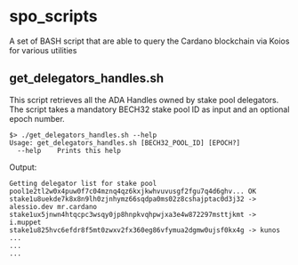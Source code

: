 # spo_scripts
A set of BASH script that are able to query the Cardano blockchain via Koios for various utilities

## get_delegators_handles.sh
This script retrieves all the ADA Handles owned by stake pool delegators. The script takes a mandatory BECH32 stake pool ID as input and an optional epoch number.
```
$> ./get_delegators_handles.sh --help
Usage: get_delegators_handles.sh [BECH32_POOL_ID] [EPOCH?]
  --help    Prints this help
```
Output:
```$> ./get_delegators_handles.sh pool1e2tl2w0x4puw0f7c04mznq4qz6kxjkwhvuvusgf2fgu7q4d6ghv
Getting delegator list for stake pool pool1e2tl2w0x4puw0f7c04mznq4qz6kxjkwhvuvusgf2fgu7q4d6ghv... OK
stake1u8uekde7k8x8n9lh0zjnhymz66sqdpa0ms02z8cshajptac0d3j32 -> alessio.dev mr.cardano
stake1ux5jnwn4htqcpc3wsqy0jp8hnpkvqhpwjxa3e4w872297msttjkmt -> i.muppet
stake1u825hvc6efdr8f5mt0zwxv2fx360eg86vfymua2dgmw0ujsf0kx4g -> kunos
...
...
...
```
